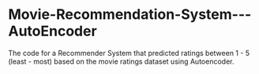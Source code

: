 # Movie-Recommendation-System---AutoEncoder
The code for a Recommender System that predicted ratings between 1 - 5 (least - most) based on the movie ratings dataset using Autoencoder.
